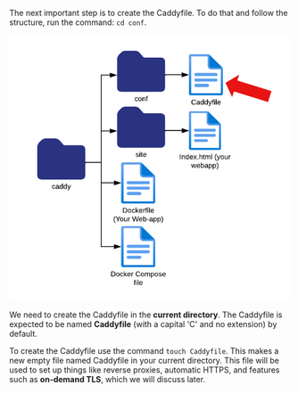 The next important step is to create the Caddyfile. To do that and follow the structure, run the command: `cd conf`.

![step2-3](./assets/step2-3.png)

We need to create the Caddyfile in the **current directory**. The Caddyfile is expected to be named **Caddyfile** (with a capital 'C' and no extension) by default. 

To create the Caddyfile use the command `touch Caddyfile`. This makes a new empty file named Caddyfile in your current directory. This file will be used to set up things like reverse proxies, automatic HTTPS, and features such as **on-demand TLS**, which we will discuss later.